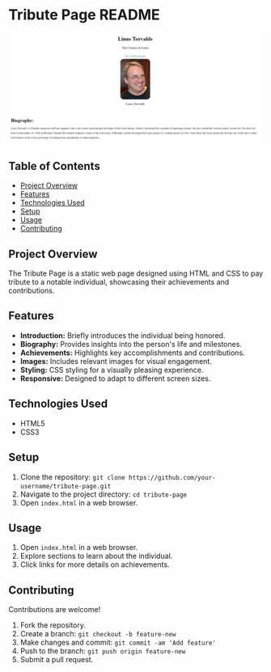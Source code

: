 # Tribute Page README

![Tribute Page Screenshot](https://github.com/SaranTeja26/OIBSIP/blob/main/oibsip_2/Screenshot%202023-10-05%20101916.png)

## Table of Contents

- [Project Overview](#project-overview)
- [Features](#features)
- [Technologies Used](#technologies-used)
- [Setup](#setup)
- [Usage](#usage)
- [Contributing](#contributing)


## Project Overview

The Tribute Page is a static web page designed using HTML and CSS to pay tribute to a notable individual, showcasing their achievements and contributions.

## Features

- **Introduction:** Briefly introduces the individual being honored.
- **Biography:** Provides insights into the person's life and milestones.
- **Achievements:** Highlights key accomplishments and contributions.
- **Images:** Includes relevant images for visual engagement.
- **Styling:** CSS styling for a visually pleasing experience.
- **Responsive:** Designed to adapt to different screen sizes.

## Technologies Used

- HTML5
- CSS3

## Setup

1. Clone the repository: `git clone https://github.com/your-username/tribute-page.git`
2. Navigate to the project directory: `cd tribute-page`
3. Open `index.html` in a web browser.

## Usage

1. Open `index.html` in a web browser.
2. Explore sections to learn about the individual.
3. Click links for more details on achievements.

## Contributing

Contributions are welcome!
1. Fork the repository.
2. Create a branch: `git checkout -b feature-new`
3. Make changes and commit: `git commit -am 'Add feature'`
4. Push to the branch: `git push origin feature-new`
5. Submit a pull request.




